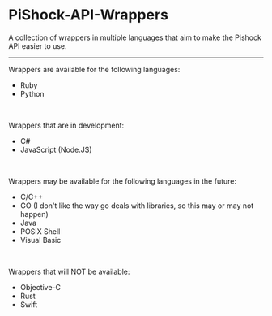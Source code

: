# PiShock-API-Wrappers
A collection of wrappers in multiple languages that aim to make the Pishock API easier to use.
<hr/>

Wrappers are available for the following languages:
* Ruby
* Python

<br/>

Wrappers that are in development:
* C#
* JavaScript (Node.JS)

<br/>

Wrappers may be available for the following languages in the future:
* C/C++
* GO (I don't like the way go deals with libraries, so this may or may not happen)
* Java
* POSIX Shell
* Visual Basic

<br/>

Wrappers that will NOT be available:
* Objective-C
* Rust
* Swift
